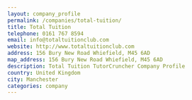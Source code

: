 ```yaml
---
layout: company_profile
permalink: /companies/total-tuition/
title: Total Tuition
telephone: 0161 767 8594
email: info@totaltuitionclub.com
website: http://www.totaltuitionclub.com
address: 156 Bury New Road Whiefield, M45 6AD
map_address: 156 Bury New Road Whiefield, M45 6AD
description: Total Tuition TutorCruncher Company Profile
country: United Kingdom
city: Manchester
categories: company
---
```


